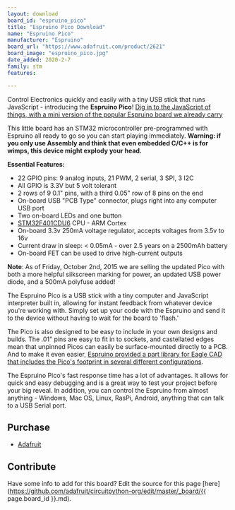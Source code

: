 ```yaml
---
layout: download
board_id: "espruino_pico"
title: "Espruino Pico Download"
name: "Espruino Pico"
manufacturer: "Espruino"
board_url: "https://www.adafruit.com/product/2621"
board_image: "espruino_pico.jpg"
date_added: 2020-2-7
family: stm
features:

---
```


Control Electronics quickly and easily with a tiny USB stick that runs JavaScript - introducing the **Espruino Pico**! [Dig in to the JavaScript of things, with a mini version of the popular Espruino board we already carry](https://www.adafruit.com/product/1887)

This little board has an STM32 microcontroller pre-programmed with Espruino all ready to go so you can start playing immediately. **Warning: if you only use Assembly and think that even embedded C/C++ is for wimps, this device might explody your head.**

**Essential Features:**
 - 22 GPIO pins: 9 analog inputs, 21 PWM, 2 serial, 3 SPI, 3 I2C
- All GPIO is 3.3V but 5 volt tolerant
- 2 rows of 9 0.1" pins, with a third 0.05" row of 8 pins on the end
- On-board USB "PCB Type" connector, plugs right into any computer USB port
- Two on-board LEDs and one button
- [STM32F401CDU6](http://www.espruino.com/datasheets/STM32F401xD.pdf) CPU - ARM Cortex
- On-board 3.3v 250mA voltage regulator, accepts voltages from 3.5v to 16v
- Current draw in sleep: < 0.05mA - over 2.5 years on a 2500mAh battery
- On-board FET can be used to drive high-current outputs

**Note**: As of Friday, October 2nd, 2015 we are selling the updated Pico with both a more helpful silkscreen marking for power, an updated USB power diode, and a 500mA polyfuse added!

The Espruino Pico is a USB stick with a tiny computer and JavaScript interpreter built in, allowing for instant feedback from whatever device you're working with. Simply set up your code with the Espruino and send it to the device without having to wait for the board to 'flash.'

The Pico is also designed to be easy to include in your own designs and builds. The .01" pins are easy to fit in to sockets, and castellated edges mean that unpinned Picos can easily be surface-mounted directly to a PCB. And to make it even easier, [Espruino provided a part library for Eagle CAD that includes the Pico's footprint in several different configurations](https://github.com/espruino/EspruinoBoard/tree/master/Pico/Component).

The Espruino Pico's fast response time has a lot of advantages. It allows for quick and easy debugging and is a great way to test your project before your big reveal. In addition, you can control the Espruino from almost anything - Windows, Mac OS, Linux, RasPi, Android, anything that can talk to a USB Serial port.

## Purchase
* [Adafruit](https://www.adafruit.com/product/2621)

## Contribute

Have some info to add for this board? Edit the source for this page [here](https://github.com/adafruit/circuitpython-org/edit/master/_board/{{ page.board_id }}.md).
